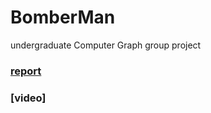 # BomberMan
undergraduate Computer Graph group project

### [report](https://github.com/Iris-Song/BomberMan/blob/master/final_report-%20en%20.pdf)

### [video]
